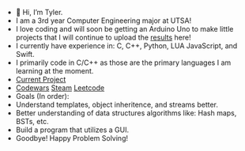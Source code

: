 - 👋 Hi, I’m Tyler.
- I am a 3rd year Computer Engineering major at UTSA!
- I love coding and will soon be getting an Arduino Uno to make little projects that I will continue to upload the [results](https://github.com/Ty700/7SegmentDisplay-Arudio) here!
- I currently have experience in: C, C++, Python, LUA JavaScript, and Swift.
- I primarily code in C/C++ as those are the primary languages I am learning at the moment.
- [Current Project](https://github.com/Ty700/CardGame-WIP)
- [Codewars](https://www.codewars.com/users/Ty700) [Steam](https://steamcommunity.com/id/Tylanater700/) [Leetcode](https://leetcode.com/Ty700/)
- Goals (In order): 
- Understand templates, object inheritence, and streams better. 
- Better understanding of data structures algorithms like: Hash maps, BSTs, etc.
- Build a program that utilizes a GUI.
- Goodbye! Happy Problem Solving!
